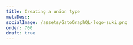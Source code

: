 ```yaml
---
title: Creating a union type
metaDesc:
socialImage: /assets/GatoGraphQL-logo-suki.png
order: 700
draft: true
---
```


